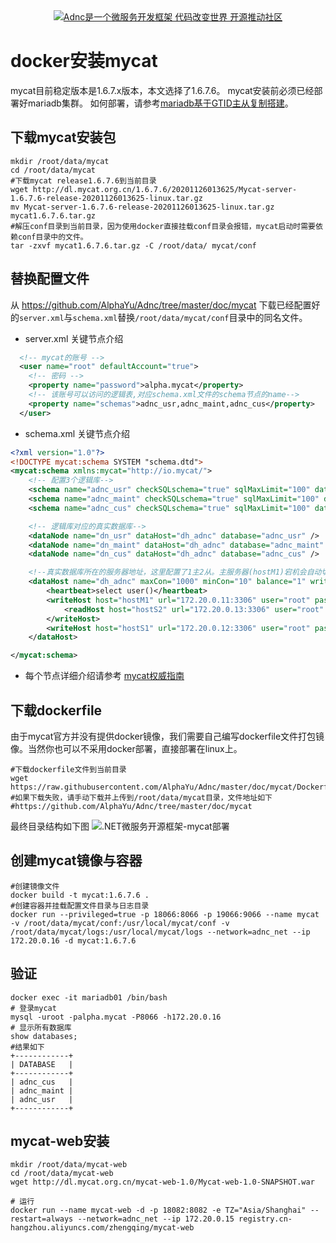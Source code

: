 <div align="center">
<a href="https://github.com/alphayu/adnc" target="_blank" title="Adnc是一个微服务开发框架 代码改变世界 开源推动社区"><img src="https://aspdotnetcore.net/wp-content/uploads/2020/12/adnc-homepage-logo-3.webp" alt="Adnc是一个微服务开发框架 代码改变世界 开源推动社区"></a>
</div>

# docker安装mycat
mycat目前稳定版本是1.6.7.x版本，本文选择了1.6.7.6。
mycat安装前必须已经部署好mariadb集群。
如何部署，请参考<a href="https://github.com/AlphaYu/Adnc/tree/master/doc/mariadb" target="_blank" alt="mariadb基于GTID主从复制搭建">mariadb基于GTID主从复制搭建</a>。
## 下载mycat安装包
```
mkdir /root/data/mycat
cd /root/data/mycat
#下载mycat release1.6.7.6到当前目录
wget http://dl.mycat.org.cn/1.6.7.6/20201126013625/Mycat-server-1.6.7.6-release-20201126013625-linux.tar.gz
mv Mycat-server-1.6.7.6-release-20201126013625-linux.tar.gz mycat1.6.7.6.tar.gz
#解压conf目录到当前目录，因为使用docker直接挂载conf目录会报错，mycat启动时需要依赖conf目录中的文件。
tar -zxvf mycat1.6.7.6.tar.gz -C /root/data/ mycat/conf
```

## 替换配置文件
从 https://github.com/AlphaYu/Adnc/tree/master/doc/mycat 下载已经配置好的`server.xml`与`schema.xml`替换`/root/data/mycat/conf`目录中的同名文件。

- server.xml 关键节点介绍
```xml
  <!-- mycat的账号 -->
  <user name="root" defaultAccount="true"> 
    <!-- 密码 -->
    <property name="password">alpha.mycat</property>  
    <!-- 该账号可以访问的逻辑表,对应schema.xml文件的schema节点的name-->
    <property name="schemas">adnc_usr,adnc_maint,adnc_cus</property> 
  </user> 
```
- schema.xml 关键节点介绍
```xml
<?xml version="1.0"?>
<!DOCTYPE mycat:schema SYSTEM "schema.dtd">
<mycat:schema xmlns:mycat="http://io.mycat/">
    <!-- 配置3个逻辑库-->
	<schema name="adnc_usr" checkSQLschema="true" sqlMaxLimit="100" dataNode="dn_usr"></schema>
	<schema name="adnc_maint" checkSQLschema="true" sqlMaxLimit="100" dataNode="dn_maint"></schema>
	<schema name="adnc_cus" checkSQLschema="true" sqlMaxLimit="100" dataNode="dn_cus"></schema>

    <!-- 逻辑库对应的真实数据库-->
	<dataNode name="dn_usr" dataHost="dh_adnc" database="adnc_usr" />
	<dataNode name="dn_maint" dataHost="dh_adnc" database="adnc_maint" />
	<dataNode name="dn_cus" dataHost="dh_adnc" database="adnc_cus" />

    <!--真实数据库所在的服务器地址，这里配置了1主2从。主服务器(hostM1)宕机会自动切换到(hostS1) -->
	<dataHost name="dh_adnc" maxCon="1000" minCon="10" balance="1" writeType="0" dbType="mysql" dbDriver="native">
		<heartbeat>select user()</heartbeat>
		<writeHost host="hostM1" url="172.20.0.11:3306" user="root" password="alpha.abc" >
			<readHost host="hostS2" url="172.20.0.13:3306" user="root" password="alpha.abc" />
		</writeHost>
		<writeHost host="hostS1" url="172.20.0.12:3306" user="root" password="alpha.abc" />
	</dataHost>

</mycat:schema>
```
- 每个节点详细介绍请参考 <a href="http://www.mycat.org.cn/document/mycat-definitive-guide.pdf" target="_blank">mycat权威指南</a>

## 下载dockerfile
由于mycat官方并没有提供docker镜像，我们需要自己编写dockerfile文件打包镜像。当然你也可以不采用docker部署，直接部署在linux上。
```
#下载dockerfile文件到当前目录
wget https://raw.githubusercontent.com/AlphaYu/Adnc/master/doc/mycat/Dockerfile
#如果下载失败，请手动下载并上传到/root/data/mycat目录，文件地址如下
#https://github.com/AlphaYu/Adnc/tree/master/doc/mycat
```
最终目录结构如下图
![.NET微服务开源框架-mycat部署](https://aspdotnetcore.net/wp-content/uploads/2020/12/mycat_dir.jpg)
## 创建mycat镜像与容器

```
#创建镜像文件
docker build -t mycat:1.6.7.6 .
#创建容器并挂载配置文件目录与日志目录
docker run --privileged=true -p 18066:8066 -p 19066:9066 --name mycat -v /root/data/mycat/conf:/usr/local/mycat/conf -v /root/data/mycat/logs:/usr/local/mycat/logs --network=adnc_net --ip 172.20.0.16 -d mycat:1.6.7.6
```
## 验证
```
docker exec -it mariadb01 /bin/bash
# 登录mycat
mysql -uroot -palpha.mycat -P8066 -h172.20.0.16
# 显示所有数据库
show databases;
#结果如下
+------------+
| DATABASE   |
+------------+
| adnc_cus   |
| adnc_maint |
| adnc_usr   |
+------------+
```
## mycat-web安装
```
mkdir /root/data/mycat-web
cd /root/data/mycat-web
wget http://dl.mycat.org.cn/mycat-web-1.0/Mycat-web-1.0-SNAPSHOT.war

# 运行
docker run --name mycat-web -d -p 18082:8082 -e TZ="Asia/Shanghai" --restart=always --network=adnc_net --ip 172.20.0.15 registry.cn-hangzhou.aliyuncs.com/zhengqing/mycat-web
```